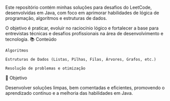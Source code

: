 Este repositório contém minhas soluções para desafios do LeetCode, desenvolvidas em Java, com foco em aprimorar habilidades de lógica de programação, algoritmos e estruturas de dados.

O objetivo é praticar, evoluir no raciocínio lógico e fortalecer a base para entrevistas técnicas e desafios profissionais na área de desenvolvimento e tecnologia.
📚 Conteúdo

    Algoritmos

    Estruturas de Dados (Listas, Pilhas, Filas, Árvores, Grafos, etc.)

    Resolução de problemas e otimização

🚀 Objetivo

Desenvolver soluções limpas, bem comentadas e eficientes, promovendo o aprendizado contínuo e a melhoria das habilidades em Java.
